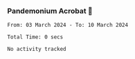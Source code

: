 ### Pandemonium Acrobat 🤸

<!--START_SECTION:waka-->

```all_time
From: 03 March 2024 - To: 10 March 2024

Total Time: 0 secs

No activity tracked
```

<!--END_SECTION:waka-->
